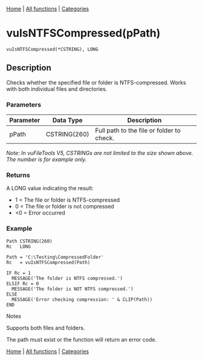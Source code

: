 [Home](../index.md) | [All functions](index.md) | [Categories](../categories/index.md)

# vuIsNTFSCompressed(pPath)

```Prototype
vuIsNTFSCompressed(*CSTRING), LONG
```


## Description
Checks whether the specified file or folder is NTFS-compressed. Works with both individual files and directories.

### Parameters

| Parameter | Data Type    | Description                                      |
|-----------|--------------|--------------------------------------------------|
| pPath     | CSTRING(260) | Full path to the file or folder to check.       |

_Note: In vuFileTools V5, CSTRINGs are not limited to the size shown above. The number is for example only._

### Returns
A LONG value indicating the result:

- 1 = The file or folder is NTFS-compressed  
- 0 = The file or folder is not compressed  
- <0 = Error occurred

### Example

```Clarion
Path CSTRING(260)
Rc   LONG

Path = 'C:\Testing\CompressedFolder'
Rc   = vuIsNTFSCompressed(Path)

IF Rc = 1
  MESSAGE('The folder is NTFS compressed.')
ELSIF Rc = 0
  MESSAGE('The folder is NOT NTFS compressed.')
ELSE
  MESSAGE('Error checking compression: ' & CLIP(Path))
END

```
Notes

Supports both files and folders.

The path must exist or the function will return an error code.

[Home](../index.md) | [All functions](index.md) | [Categories](../categories/index.md)
